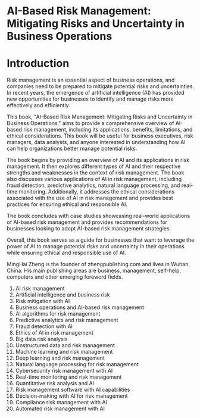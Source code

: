 # AI-Based Risk Management: Mitigating Risks and Uncertainty in Business Operations

# Introduction

Risk management is an essential aspect of business operations, and companies need to be prepared to mitigate potential risks and uncertainties. In recent years, the emergence of artificial intelligence (AI) has provided new opportunities for businesses to identify and manage risks more effectively and efficiently.

This book, "AI-Based Risk Management: Mitigating Risks and Uncertainty in Business Operations," aims to provide a comprehensive overview of AI-based risk management, including its applications, benefits, limitations, and ethical considerations. This book will be useful for business executives, risk managers, data analysts, and anyone interested in understanding how AI can help organizations better manage potential risks.

The book begins by providing an overview of AI and its applications in risk management. It then explores different types of AI and their respective strengths and weaknesses in the context of risk management. The book also discusses various applications of AI in risk management, including fraud detection, predictive analytics, natural language processing, and real-time monitoring. Additionally, it addresses the ethical considerations associated with the use of AI in risk management and provides best practices for ensuring ethical and responsible AI.

The book concludes with case studies showcasing real-world applications of AI-based risk management and provides recommendations for businesses looking to adopt AI-based risk management strategies.

Overall, this book serves as a guide for businesses that want to leverage the power of AI to manage potential risks and uncertainty in their operations while ensuring ethical and responsible use of AI.

MingHai Zheng is the founder of zhengpublishing.com and lives in Wuhan, China. His main publishing areas are business, management, self-help, computers and other emerging foreword fields.



1. AI risk management
2. Artificial intelligence and business risk
3. Risk mitigation with AI
4. Business operations and AI-based risk management
5. AI algorithms for risk management
6. Predictive analytics and risk management
7. Fraud detection with AI
8. Ethics of AI in risk management
9. Big data risk analysis
10. Unstructured data and risk management
11. Machine learning and risk management
12. Deep learning and risk management
13. Natural language processing for risk management
14. Cybersecurity risk management with AI
15. Real-time monitoring and risk management
16. Quantitative risk analysis and AI
17. Risk management software with AI capabilities
18. Decision-making with AI for risk management
19. Compliance risk management with AI
20. Automated risk management with AI

